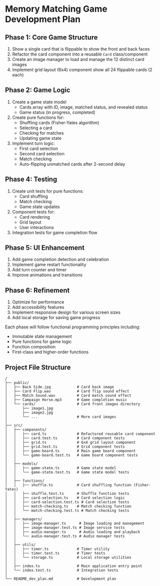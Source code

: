 # Memory Matching Game Development Plan

## Phase 1: Core Game Structure
1. Show a single card that is flippable to show the front and back faces
2. Refactor the card component into a reusable `Card` class/component
3. Create an image manager to load and manage the 12 distinct card images
4. Implement grid layout (6x4) component show all 24 flippable cards (2 each)

## Phase 2: Game Logic
1. Create a game state model
   - Cards array with ID, image, matched status, and revealed status
   - Game status (in progress, completed)
2. Create pure functions for:
   - Shuffling cards (Fisher-Yates algorithm)
   - Selecting a card
   - Checking for matches
   - Updating game state
3. Implement turn logic:
   - First card selection
   - Second card selection
   - Match checking
   - Auto-flipping unmatched cards after 2-second delay


## Phase 4: Testing
1. Create unit tests for pure functions:
   - Card shuffling
   - Match checking
   - Game state updates
2. Component tests for:
   - Card rendering
   - Grid layout
   - User interactions
3. Integration tests for game completion flow

## Phase 5: UI Enhancement
1. Add game completion detection and celebration
2. Implement game restart functionality
3. Add turn counter and timer
4. Improve animations and transitions

## Phase 6: Refinement
1. Optimize for performance
2. Add accessibility features
3. Implement responsive design for various screen sizes
4. Add local storage for saving game progress

Each phase will follow functional programming principles including:
- Immutable state management
- Pure functions for game logic
- Function composition
- First-class and higher-order functions

## Project File Structure

```
/
├── public/
│   ├── Back Side.jpg            # Card back image
│   ├── Card Flip.wav            # Card flip sound effect
│   ├── Match Sound.wav          # Card match sound effect
│   ├── Campaign Horse.mp3       # Game completion music
│   └── cards/                   # Card front images directory
│       ├── image1.jpg
│       ├── image2.jpg
│       └── ...                  # More card images
│
├── src/
│   ├── components/
│   │   ├── card.ts              # Refactored reusable card component
│   │   ├── card.test.ts         # Card component tests
│   │   ├── grid.ts              # 6x4 grid layout component
│   │   ├── grid.test.ts         # Grid component tests
│   │   ├── game-board.ts        # Main game board component
│   │   └── game-board.test.ts   # Game board component tests
│   │
│   ├── models/
│   │   ├── game-state.ts        # Game state model
│   │   └── game-state.test.ts   # Game state model tests
│   │
│   ├── functions/
│   │   ├── shuffle.ts           # Card shuffling function (Fisher-Yates)
│   │   ├── shuffle.test.ts      # Shuffle function tests
│   │   ├── card-selection.ts    # Card selection logic
│   │   ├── card-selection.test.ts # Card selection tests
│   │   ├── match-checking.ts    # Match checking function
│   │   └── match-checking.test.ts # Match checking tests
│   │
│   ├── managers/
│   │   ├── image-manager.ts      # Image loading and management
│   │   ├── image-manager.test.ts # Image service tests
│   │   ├── audio-manager.ts      # Audio loading and playback
│   │   └── audio-manager.test.ts # Audio manager tests
│   │
│   ├── utils/
│   │   ├── timer.ts             # Timer utility
│   │   ├── timer.test.ts        # Timer tests
│   │   └── storage.ts           # Local storage utilities
│   │
│   ├── index.ts                 # Main application entry point
│   └── index.test.ts            # Integration tests
│
└── README_dev_plan.md           # Development plan
``` 